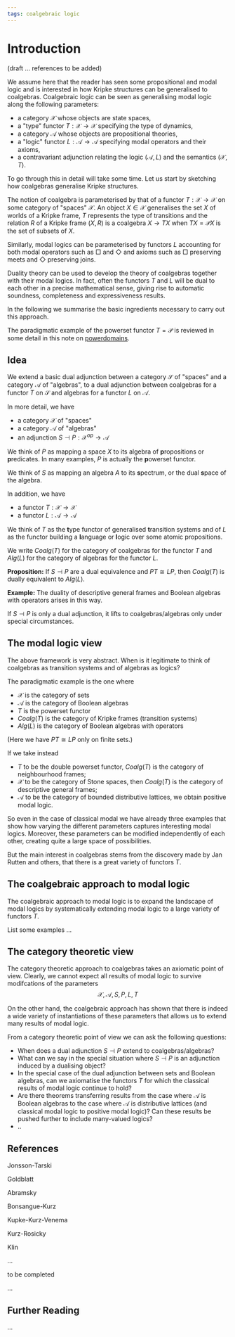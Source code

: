 ```yaml
---
tags: coalgebraic logic
---
```

# Introduction

(draft ... references to be added)

We assume here that the reader has seen some propositional and modal logic and is interested in how Kripke structures  can be generalised to coalgebras. Coalgebraic logic can be seen as generalising modal logic along the following parameters:

 - a category $\mathcal X$ whose objects are state spaces,
 - a "type" functor $T:\mathcal X\to\mathcal X$ specifying the type of dynamics,
 - a category $\mathcal A$ whose objects are propositional theories,
 - a "logic" functor $L:\mathcal A \to \mathcal A$ specifying modal operators and their axioms,
 - a contravariant adjunction relating the logic $(\mathcal A,L)$ and the semantics $(\mathcal X,T)$.

To go through this in detail will take some time. Let us start by sketching how coalgebras generalise Kripke structures.

The notion of coalgebra is parameterised by that of a functor $T:\mathcal X\to \mathcal X$ on some category of "spaces" $\mathcal X$. An object $X\in\mathcal X$ generalises the set $X$ of worlds of a Kripke frame, $T$ represents the type of transitions and the relation $R$ of a Kripke frame $(X,R)$ is a coalgebra $X\to TX$ when $TX=\mathcal PX$ is the set of subsets of $X$. 

Similarly, modal logics can be parameterised by functors $L$  accounting for both modal operators such as $\Box$ and $\Diamond$ and axioms such as $\Box$ preserving meets and $\Diamond$ preserving joins.

Duality theory can be used to develop the theory of coalgebras together with their modal logics. In fact, often the functors $T$ and $L$ will be dual to each other in a precise mathematical sense, giving rise to automatic soundness, completeness and expressiveness results.

In the following we summarise the basic ingredients necessary to carry out this approach.

The paradigmatic example of the powerset functor $T=\mathcal P$ is reviewed in some detail in this note on [powerdomains](https://hackmd.io/@alexhkurz/r1SJ8lizO).

## Idea

We extend a basic dual adjunction between a category $\mathcal S$ of "spaces" and a category $\mathcal A$ of "algebras", to a dual adjunction between coalgebras for a functor $T$ on $\mathcal S$ and algebras for a functor $L$ on $\mathcal A$.

In more detail, we have

- a category $\mathcal X$ of "spaces"
- a category $\mathcal A$ of "algebras"
- an adjunction $S\dashv P: \mathcal X^{op}\to\mathcal A$

We think of $P$ as mapping a space $X$ to its algebra of **p**ropositions or **p**redicates. In many examples, $P$ is actually the **p**owerset functor.

We think of $S$ as mapping an algebra $A$ to its **s**pectrum, or the dual **s**pace of the algebra.

In addition, we have

- a functor $T:\mathcal X\to\mathcal X$
- a functor $L:\mathcal A\to\mathcal A$

We think of $T$ as the **t**ype functor of generalised **t**ransition systems and of $L$ as the functor building a **l**anguage or **l**ogic over some atomic propositions.

We write $Coalg(T)$ for the category of coalgebras for the functor $T$ and $Alg(L)$ for the category of algebras for the functor $L$. 

**Proposition:** If $S\dashv P$ are a dual equivalence and $PT\cong LP$, then $Coalg(T)$ is dually equivalent to $Alg(L)$.

**Example:** The duality of descriptive general frames and Boolean algebras with operators arises in this way.

If $S\dashv P$ is only a dual adjunction, it lifts to coalgebras/algebras only under special circumstances.


## The modal logic view

The above framework is very abstract. When is it legitimate to think of coalgebras as transition systems and of algebras as logics?

The paradigmatic example is the one where 
- $\mathcal X$ is the category of sets
- $\mathcal A$ is the category of Boolean algebras
- $T$ is the powerset functor
- $Coalg(T)$ is the category of Kripke frames (transition systems)
- $Alg(L)$ is the category of Boolean algebras with operators

(Here we have $PT\cong LP$ only on finite sets.)

If we take instead 
- $T$ to be the double powerset functor, $Coalg(T)$ is the category of neighbourhood frames;
- $\mathcal X$ to be the category of Stone spaces, then $Coalg(T)$ is the category of descriptive general frames;
- $\mathcal A$ to be the category of bounded distributive lattices, we obtain positive modal logic.

So even in the case of classical modal we have already three examples that show how varying the different parameters captures interesting modal logics. Moreover, these parameters can be modified independently of each other, creating quite a large space of possibilities. 

But the main interest in coalgebras stems from the discovery made by Jan Rutten and others, that there is a great variety of functors $T$.

## The coalgebraic approach to modal logic

The coalgebraic approach to modal logic is to expand the landscape of modal logics by systematically extending modal logic to a large variety of functors $T$. 

List some examples ...

## The category theoretic view

The category theoretic approach to coalgebras takes an axiomatic point of view. Clearly, we cannot expect all results of modal logic to survive modifcations of the parameters 
$$\mathcal X,\mathcal A,S,P,L,T$$

On the other hand, the coalgebraic approach has shown that there is indeed a wide variety of instantiations of these parameters that allows us to extend many results of modal logic.

From a category theoretic point of view we can ask the following questions:

- When does a dual adjunction $S\dashv P$ extend to coalgebras/algebras?
- What can we say in the special situation where $S\dashv P$ is an adjunction induced by a dualising object?
- In the special case of the dual adjunction between sets and Boolean algebras, can we axiomatise the functors $T$ for which the classical results of modal logic continue to hold?
- Are there theorems transferring results from the case where $\mathcal A$ is Boolean algebras to the case where $\mathcal A$ is distributive lattices (and classical modal logic to positive modal logic)? Can these results be pushed further to include many-valued logics?
- ..


## References

Jonsson-Tarski

Goldblatt

Abramsky

Bonsangue-Kurz

Kupke-Kurz-Venema

Kurz-Rosicky

Klin

...

to be completed

...

## Further Reading

...


